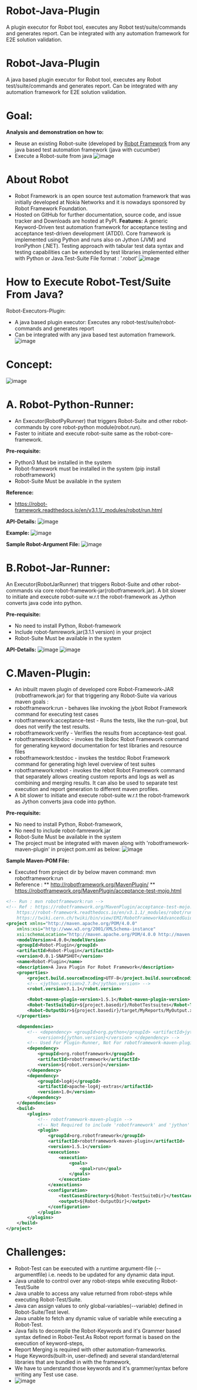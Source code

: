 # Robot-Java-Plugin
A plugin executor for Robot tool, executes any Robot test/suite/commands and generates report. Can be integrated with any automation framework for E2E solution validation.

# Robot-Java-Plugin
A java based plugin executor for Robot tool, executes any Robot test/suite/commands and generates report. Can be integrated with any automation framework for E2E solution validation.

# Goal:
**Analysis and demonstration on how to:**
* Reuse an existing Robot-suite (developed by [Robot Framework](http://robotframework.org/) from any java based test automation framework (java with cucumber)
* Execute a Robot-suite from java
![image](https://user-images.githubusercontent.com/17194046/155359682-1490efeb-f25c-48db-9f19-cfe99efd1aa6.png)

# About Robot
* Robot Framework is an open source test automation framework that was initially developed at Nokia Networks and it is nowadays sponsored by Robot Framework Foundation.
* Hosted on GitHub for further documentation, source code, and issue tracker and Downloads are hosted at PyPI. 
**Features:**
A generic Keyword-Driven test automation framework for acceptance testing and acceptance test-driven development (ATDD). Core framework is implemented using Python and runs also on Jython (JVM) and IronPython (.NET). Testing approach with tabular test data syntax and testing capabilities can be extended by test libraries implemented either with Python or Java.Test-Suite File format : '.robot'
![image](https://user-images.githubusercontent.com/17194046/155359969-11dca740-b438-477f-a4d7-43d0126e11e6.png)

# How to Execute Robot-Test/Suite From Java?
Robot-Executors-Plugin:
* A java based plugin executor: Executes any robot-test/suite/robot-commands and generates report
* Can be integrated with any java based test automation framework.
![image](https://user-images.githubusercontent.com/17194046/155360159-cb6b2e12-5b68-4778-a26b-024b650abe40.png)

# Concept:
![image](https://user-images.githubusercontent.com/17194046/155474014-370ac392-3ea0-4f9c-a333-d988e74e00e8.png)

# A. Robot-Python-Runner:
* An Executor(RobotPyRunner) that triggers Robot-Suite and other robot-commands by core robot-python module(robot.run).
* Faster to initiate and execute robot-suite same as the robot-core-framework.

**Pre-requisite:** 
* Python3 Must be installed in the system 
* Robot-framework must be installed in the system (pip install robotframework)
* Robot-Suite Must be available in the system

**Reference:** 
* https://robot-framework.readthedocs.io/en/v3.1.1/_modules/robot/run.html

**API-Details:**
![image](https://user-images.githubusercontent.com/17194046/155474413-8db09e75-aaac-4ce6-afcc-fc6ce933de41.png)

**Example:**
![image](https://user-images.githubusercontent.com/17194046/155474507-e42bed39-844d-4cc5-9626-890261ea41f9.png)

**Sample Robot-Argument File:**
![image](https://user-images.githubusercontent.com/17194046/155474630-432e1f80-a9ed-4802-b9da-dafb5a1c1406.png)

# B.Robot-Jar-Runner:
An Executor(RobotJarRunner) that triggers Robot-Suite and other robot-commands via core robot-framework-jar(robotframework.jar).
A bit slower to initiate and execute robot-suite w.r.t the robot-framework as Jython converts java code into python.

**Pre-requisite:** 
* No need to install Python, Robot-framework
* Include robot-famrework.jar(3.1.1 version) in your project
* Robot-Suite Must be available in the system

**API-Details:**
![image](https://user-images.githubusercontent.com/17194046/155474805-61faeebe-e33b-4e63-a1c1-c1037d91b496.png)
![image](https://user-images.githubusercontent.com/17194046/155474850-d37c5dcb-11dc-4b1c-b0a6-a56e6b50f409.png)

# C.Maven-Plugin:
* An inbuilt maven plugin of developed core Robot-Framework-JAR (robotframework.jar) for that triggering any Robot-Suite via various maven goals :
* robotframework:run - behaves like invoking the jybot Robot Framework command for executing test cases
* robotframework:acceptance-test - Runs the tests, like the run-goal, but does not verify the test results.
* robotframework:verify - Verifies the results from acceptance-test goal.
* robotframework:libdoc - invokes the libdoc Robot Framework command for generating keyword documentation for test libraries and resource files
* robotframework:testdoc - invokes the testdoc Robot Framework command for generating high level overview of test suites
* robotframework:rebot - invokes the rebot Robot Framework command that separately allows creating custom reports and logs as well as combining and merging results. It can also be used to separate test execution and report generation to different maven profiles.
* A bit slower to initiate and execute robot-suite w.r.t the robot-framework as Jython converts java code into python.

**Pre-requisite:** 
* No need to install Python, Robot-framework, 
* No need to include robot-famrework.jar
* Robot-Suite Must be available in the system
* The project must be integrated with maven along with 'robotframework-maven-plugin' in project pom.xml as below:
 ![image](https://user-images.githubusercontent.com/17194046/155475119-f2761a25-ba80-4d12-a168-f05632eb38f7.png)
 
**Sample Maven-POM File:**
* Executed from project dir by below maven command: mvn robotframework:run 
* Reference : 
** http://robotframework.org/MavenPlugin/
** https://robotframework.org/MavenPlugin/acceptance-test-mojo.html

```xml
<!-- Run : mvn robotframework:run -->
<!-- Ref : https://robotframework.org/MavenPlugin/acceptance-test-mojo.html 
	https://robot-framework.readthedocs.io/en/v3.1.1/_modules/robot/run.html 
	https://twiki.cern.ch/twiki/bin/view/EMI/RobotFrameworkAdvancedGuide -->
<project xmlns="http://maven.apache.org/POM/4.0.0"
	xmlns:xsi="http://www.w3.org/2001/XMLSchema-instance"
	xsi:schemaLocation="http://maven.apache.org/POM/4.0.0 http://maven.apache.org/xsd/maven-4.0.0.xsd">
	<modelVersion>4.0.0</modelVersion>
	<groupId>Robot-Plugin</groupId>
	<artifactId>Robot-Plugin</artifactId>
	<version>0.0.1-SNAPSHOT</version>
	<name>Robot-Plugin</name>
	<description>A Java Plugin For Robot Framework</description>
	<properties>
		<project.build.sourceEncoding>UTF-8</project.build.sourceEncoding>
		<!-- <jython.version>2.7.0</jython.version> -->
		<robot.version>3.1.1</robot.version>

		<Robot-maven-plugin-version>1.5.1</Robot-maven-plugin-version>
		<Robot-TestSuiteDir>${project.basedir}/RobotTestsuites</Robot-TestSuiteDir>
		<Robot-OutputDir>${project.basedir}/target/MyReports/MyOutput.xml</Robot-OutputDir>
	</properties>

	<dependencies>
		<!-- <dependency> <groupId>org.python</groupId> <artifactId>jython</artifactId> 
			<version>${jython.version}</version> </dependency> -->
		<!-- Used For Plugin-Runner, Not For robotframework-maven-plugin -->
		<dependency>
			<groupId>org.robotframework</groupId>
			<artifactId>robotframework</artifactId>
			<version>${robot.version}</version>
		</dependency>
		<dependency>
			<groupId>log4j</groupId>
			<artifactId>apache-log4j-extras</artifactId>
			<version>1.0</version>
		</dependency>
	</dependencies>
	<build>
		<plugins>
			<!-- robotframework-maven-plugin -->
			<!-- Not Required to include 'robotframework' and 'jython' dependencies -->
			<plugin>
				<groupId>org.robotframework</groupId>
				<artifactId>robotframework-maven-plugin</artifactId>
				<version>1.5.1</version>
				<executions>
					<execution>
						<goals>
							<goal>run</goal>
						</goals>
					</execution>
				</executions>
				<configuration>
					<testCasesDirectory>${Robot-TestSuiteDir}</testCasesDirectory>
					<output>${Robot-OutputDir}</output>
				</configuration>
			</plugin>
		</plugins>
	</build>
</project>
```

# Challenges:
* Robot-Test can be executed with a runtime argument-file (--argumentfile) i.e. needs to be updated for any dynamic data input. 
* Java unable to control over any robot-steps while executing Robot-Test/Suite
* Java unable to access any value returned from robot-steps while executing Robot-Test/Suite.
* Java can assign values to only global-variables(--variable) defined in Robot-Suite/Test level. 
* Java unable to fetch any dynamic value of variable while executing a Robot-Test.
* Java fails to decompile the Robot-Keywords and it's Grammer based syntax defined in Robot-Test.As Robot report format is based on the execution of keyword-steps, 
* Report Merging is required with other automation-frameworks.
* Huge Keywords(built-in, user-defined)  and several standard/eternal libraries that are bundled in with the framework, 
* We have to understand those keywords and it's grammer/syntax before writing any Test use case.
* ![image](https://user-images.githubusercontent.com/17194046/155475732-7ac0b197-0ba7-498a-b7ad-fedcd2f2e976.png)







